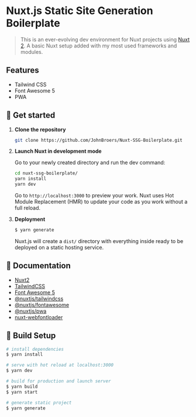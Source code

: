 # Nuxt.js Static Site Generation Boilerplate
> This is an ever-evolving dev environment for Nuxt projects using [Nuxt 2](https://nuxtjs.org/). A basic Nuxt setup added with my most used frameworks and modules.

## Features
- Tailwind CSS
- Font Awesome 5
- PWA

## 🏁 Get started

1. **Clone the repository**

	```sh
	git clone https://github.com/JohnBroers/Nuxt-SSG-Boilerplate.git
	```

2. **Launch Nuxt in development mode**

    Go to your newly created directory and run the dev command:

    ```sh
    cd nuxt-ssg-boilerplate/
    yarn install
    yarn dev
    ```

    Go to `http://localhost:3000` to preview your work. Nuxt uses Hot Module Replacement (HMR) to update your code as you work without a full reload.

3. **Deployment**

    ```bash
    $ yarn generate
    ```
	Nuxt.js will create a ``dist/`` directory with everything inside ready to be deployed on a static hosting service.

## 📕 Documentation
- [Nuxt2](https://nuxtjs.org/docs/2.x/get-started/installation)
- [TailwindCSS](https://tailwindcss.com/docs)
- [Font Awesome 5](https://fontawesome.com/icons?d=gallery&m=free)
- [@nuxtjs/tailwindcss](https://tailwindcss.nuxtjs.org/)
- [@nuxtjs/fontawesome](https://github.com/nuxt-community/fontawesome-module)
- [@nuxtjs/pwa](https://pwa.nuxtjs.org/)
- [nuxt-webfontloader](https://github.com/Developmint/nuxt-webfontloader)


## 🚀 Build Setup

```bash
# install dependencies
$ yarn install

# serve with hot reload at localhost:3000
$ yarn dev

# build for production and launch server
$ yarn build
$ yarn start

# generate static project
$ yarn generate
```
